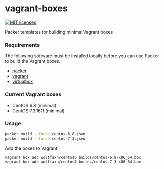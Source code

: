 # vagrant-boxes

[![MIT licensed](https://img.shields.io/badge/license-MIT-blue.svg)](https://raw.githubusercontent.com/wolffaxn/vagrant-boxes/master/LICENSE)

Packer templates for building minimal Vagrant boxes

### Requirements

The following software must be installed locally before you can use Packer to build the Vagrant boxes.

* [packer](http://packer.io)
* [vagrant](http://vagrantup.com)
* [virtualbox](https://www.virtualbox.org)

### Current Vagrant boxes

* CentOS 6.8 (minimal)
* CentOS 7.3.1611 (minimal)

### Usage

```bash
packer build --force centos-6.8.json
packer build --force centos-7.3.json
```

Add the boxes to Vagrant.

```bash
vagrant box add wolffaxn/centos6 builds/centos-6.8-x86_64.box
vagrant box add wolffaxn/centos7 builds/centos-7.3-x86_64.box
```

